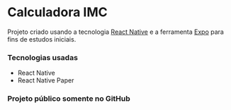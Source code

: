 # Calculadora IMC

Projeto criado usando a tecnologia [React Native](https://reactnative.dev/) e a ferramenta [Expo](https://expo.io/) para fins de estudos iniciais.

### Tecnologias usadas
  - React Native
  - React Native Paper

### Projeto público somente no GitHub
